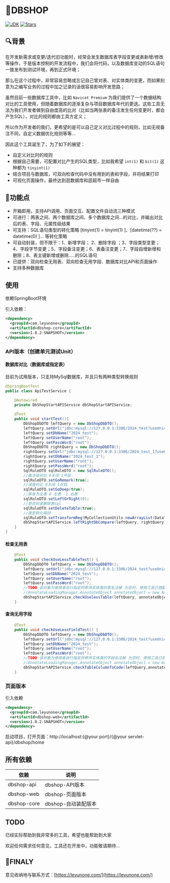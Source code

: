 # 🏪DBSHOP

[![JDK](https://img.shields.io/badge/JDK-1.8+-green.svg)](https://www.oracle.com/java/technologies/downloads)
[![Stars](https://img.shields.io/github/stars/leyunone/dbshop.svg?style=social)]()

## 🔍背景

在开发新需求或变更/迭代旧功能时，经常会发生数据库表字段变更或表新增/修改等操作，于是版本控制的开发流程中，我们会将代码，以及数据库变动的SQL语句一致发布到测试环境，再到正式环境；

那么在这个过程中，非常容易忽略或忘记自己曾对表、对实体类的变更，而如果刻意为之编写业务的过程中加之记录的话很容易影响开发思路；

虽然目前一些数据库工具中，比如 `Navicat Premium`  为我们提供了一个数据结构对比的工具使用，但随着数据库的逐渐复杂与项目数据库年代的更迭。这些工具无法为我们开发者做到自由度高的比对（比如当两张表的备注发生任何变更时，都会产生SQL），对比的规则都由工具方定义；

所以作为开发者的我们，更希望的是可以自己定义对比过程中的规则，比如无视备注不同，自定义数据优化规则等等...

因此这个工具诞生了，为了如下的展望：

- 自定义对比时的规则
- 根据自己需要，可配置对比产生的SQL类型，比如我希望 `int(1)` 和 `bit(1)` 这种都为 `tinyint(1)`
- 结合项目与数据库，可双向检查代码中没有用到的表和字段，并将结果打印
- 可视化页面操作，最终达到逛数据库和逛超市一样自由

## 📙功能点

- 开箱即用，支持API调用、页面交互、配置文件自动流三种模式
- 可进行：两表之间、两个数据库之间、多个数据库之间...的对比，并输出对比后的表、字段、元属性级结果
- 可支持：SQL语句类型的转化策略 [tinyint(1) = tinyint(1) ]、[datetime(??) = datetime(0) ]... 等转化策略
- 可自动封装，但不限于：1、新增字段； 2、删除字段 ；3、字段类型变更；4、字段字节变更；5、字段备注变更；6、表备注变更；7、字段自增新增和删除；8、表主键新增或删除.....的SQL语句
- 已提供：双向检查无用表、双向检查无用字段、数据库对比API和页面操作
- 支持多种数据库

## 使用

依赖SpringBoot环境

引入依赖：

```xml
<dependency>
  <groupId>com.leyunone</groupId>
  <artifactId>dbshop-core</artifactId>
  <version>1.0.2-SNAPSHOT</version>
</dependency>
```

### API版本（创建单元测试Unit）

#### 数据库对比（数据库或指定表）

目前为试用版本，只支持MySql数据库，并且只有两种类型转换规则

```java
@SpringBootTest
public class ApiTestService {

    @Autowired
    private DbShopStartAPIService dbShopStartAPIService;
    
    @Test
    public void startTest(){
        DbShopDbDTO leftQuery = new DbShopDbDTO();
        leftQuery.setUrl("jdbc:mysql://127.0.0.1:3306/2024_test?useUnicode=true&characterEncoding=utf-8&serverTimezone=Asia/Shanghai&allowMultiQueries=true&nullCatalogMeansCurrent=true");
        leftQuery.setDbName("2024_test");
        leftQuery.setUserName("root");
        leftQuery.setPassWord("root");
        DbShopDbDTO rightQuery = new DbShopDbDTO();
        rightQuery.setUrl("jdbc:mysql://127.0.0.1:3306/2024_test_1?useUnicode=true&characterEncoding=utf-8&serverTimezone=Asia/Shanghai&allowMultiQueries=true&nullCatalogMeansCurrent=true");
        rightQuery.setDbName("2024_test_1");
        rightQuery.setUserName("root");
        rightQuery.setPassWord("root");
        SqlRuleDTO sqlRuleDTO = new SqlRuleDTO();
        //备注级对比 0关闭 1开启
        sqlRuleDTO.setGoRemark(true);
        //深度对比 0关闭 1开启
        sqlRuleDTO.setGoDeep(true);
        //那张为主表 0 左表  1 右表
        sqlRuleDTO.setLeftOrRight(0);
        //是否封装删除表sql
        sqlRuleDTO.setDeleteTable(true);
        //类型转化规则        	       
        sqlRuleDTO.setTransformReg(MyCollectionUtils.newArrayList(DataTypeRegularEnum.BIT1_TO_TINYINT1, DataTypeRegularEnum.DATETIME_TO_0));
        dbShopStartAPIService.leftRightDbCompare(leftQuery, rightQuery, sqlRuleDTO);
    }
}
```

#### 检查无用表

```java
    @Test
    public void checkUseLessTableTest() {
        DbShopDbDTO leftQuery = new DbShopDbDTO();
        leftQuery.setUrl("jdbc:mysql://127.0.0.1:3306/2024_test?useUnicode=true&characterEncoding=utf-8&serverTimezone=Asia/Shanghai&allowMultiQueries=true&nullCatalogMeansCurrent=true");
        leftQuery.setDbName("2024_test");
        leftQuery.setUserName("root");
        leftQuery.setPassWord("root");
        //TODO 该对象为使用者自行指定的修饰实体类的表名注解 为空时，使用工具已搭配的主流注解：1\Mybatis-plus 2\....
        //AnnotateLoadingManager.AnnotateObject annotateObject = new AnnotateLoadingManager.AnnotateObject(VersionDescribe.class, "describe");
        dbShopStartAPIService.checkUselessTable(leftQuery, annotateObject);
    }
```

#### 查询无用字段

```java
    @Test
    public void checkUseLessFieldTest() {
        DbShopDbDTO leftQuery = new DbShopDbDTO();
        leftQuery.setUrl("jdbc:mysql://127.0.0.1:3306/2024_test?useUnicode=true&characterEncoding=utf-8&serverTimezone=Asia/Shanghai&allowMultiQueries=true&nullCatalogMeansCurrent=true");
        leftQuery.setDbName("2024_test");
        leftQuery.setUserName("root");
        leftQuery.setPassWord("root");
        //TODO 该对象为使用者自行指定的修饰实体类的字段名注解 为空时，使用工具已搭配的主流注解：1\Mybatis-plus 2\....
        //AnnotateLoadingManager.AnnotateObject annotateObject = new AnnotateLoadingManager.AnnotateObject(VersionDescribe.class, "describe");
        dbShopStartAPIService.checkTableColumnToCode(leftQuery,annotateObject);
    }
```

### 页面版本

引入依赖

```xml
<dependency>
  <groupId>com.leyunone</groupId>
  <artifactId>dbshop-web</artifactId>
  <version>1.0.2-SNAPSHOT</version>
</dependency>
```

启动项目，打开页面：http://localhost:{@your port}/{@your servlet-api}/dbshop/home

## **所有依赖**

| 依赖        | 说明                |
| ----------- | ------------------- |
| dbshop-api  | dbshop-API版本      |
| dbshop-web  | dbshop-页面版本     |
| dbshop-core | dbshop-自动装配版本 |

## TODO

已经实际帮助到我非常多的工具，希望也能帮助到大家

欢迎任何需求任何意见，工具还在开发中，功能敬请期待...

## 🚩FINALY

意见收纳地与联系方式：[https://leyunone.com/](https://leyunone.com/)